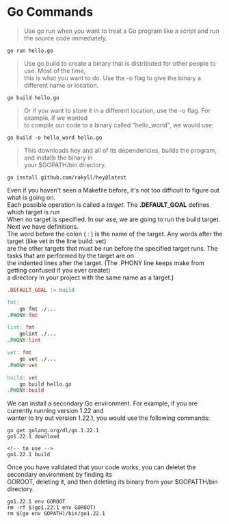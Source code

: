 # Go Commands

> Use go run when you want to treat a Go program like a script and run the source code immediately.

```terminal
go run hello.go

```

> Use go build to create a binary that is distributed for other people to use. Most of the time,\
> this is what you want to do. Use the -o flag to give the binary a different name or location.

```terminal
go build hello.go
```

> Or if you want to store it in a different location, use the -o flag. For example, if we wanted\
> to compile our code to a binary called "hello_world", we would use:

```terminal
go build -o hello_word hello.go
```

> This downloads hey and all of its dependencies, builds the program, and installs the binary in\
> your $GOPATH/bin directory.

```terminal
go install github.com/rakyll/hey@latest
```

Even if you haven't seen a Makefile before, it's not too difficult to figure out what is going on.\
Each possible operation is called a _target_. The **.DEFAULT_GOAL** defines which target is run\
When no target is specified. In our ase, we are going to run the build target. Next we have definitions.\
The word before the colon ( : ) is the name of the target. Any words after the target (like vet in the line build: vet)\
are the other targets that must be run before the specified target runs. The tasks that are performed by the target are on\
the indented lines after the target. (The .PHONY line keeps make from getting confused if you ever createt)\
a directory in your project with the same name as a target.)

```Makefile
.DEFAULT_GOAL := build

fmt:
	go fmt ./...
.PHONY:fmt

lint: fmt
	golint ./...
.PHONY:lint

vet: fmt
	go vet ./...
.PHONY:vet

build: vet
	go build hello.go
.PHONY:build

```

We can install a secondary Go environment. For example, if you are currently running version 1.22 and\
wanter to try out version 1.22.1, you would use the following commands:

```terminal
go get golang.org/dl/go.1.22.1
go1.22.1 download

<!-- to use -->
go1.22.1 build
```

Once you have validated that your code works, you can deletet the secondary environment by finding its\
GOROOT, deleting it, and then deleting its binary from your $GOPATTH/bin directory.

```terminal
go1.22.1 env GOROOT
rm -rf $(go1.22.1 env GOROOT)
rm $(go env GOPATH)/bin/go1.22.1
```
